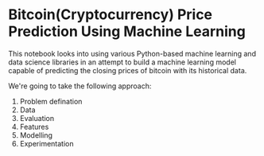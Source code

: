 # Bitcoin(Cryptocurrency) Price Prediction Using Machine Learning
This notebook looks into using various Python-based machine learning and data science libraries in an attempt to build a machine learning model capable of predicting the closing prices of bitcoin with its historical data.

We're going to take the following approach:

1. Problem defination
2. Data
3. Evaluation
4. Features
5. Modelling
6. Experimentation
